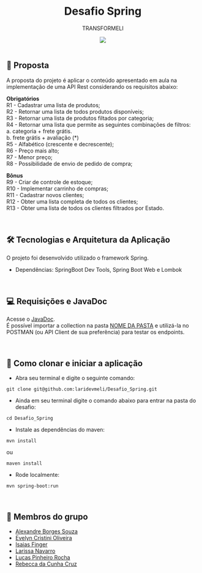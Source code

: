 <h1 align=center> Desafio Spring </h1>
<p align=center> TRANSFORMELI </p>
<div align=center>
<img src="https://github.com/rebecccruz/gif/blob/main/giphy.gif" />
</div>
<br>

## 📝 Proposta
A proposta do projeto é aplicar o conteúdo apresentado em aula na implementação de uma API Rest considerando os requisitos abaixo:

<b>Obrigatórios</b><br>
R1 - Cadastrar uma lista de produtos;<br>
R2 - Retornar uma lista de todos produtos disponíveis;<br>
R3 - Retornar uma lista de produtos filtados por categoria;<br>
R4 - Retornar uma lista que permite as seguintes combinações de filtros:<br>
a. categoria + frete grátis.<br>
b. frete grátis + avaliação (*)<br>
R5 - Alfabético (crescente e decrescente);<br>
R6 - Preço mais alto;<br>
R7 - Menor preço;<br>
R8 - Possibilidade de envio de pedido de compra;<br>

<b>Bônus</b><br>
R9 - Criar de controle de estoque;<br>
R10 - Implementar carrinho de compras;<br>
R11 - Cadastrar novos clientes;<br>
R12 - Obter uma lista completa de todos os clientes;<br>
R13 - Obter uma lista de todos os clientes filtrados por Estado.<br>

<br>

## 🛠️ Tecnologias e Arquitetura da Aplicação
O projeto foi desenvolvido utilizado o framework Spring.<br>

* Dependências:  SpringBoot Dev Tools, Spring Boot Web e Lombok

<br>

## 💻 Requisições e JavaDoc

Acesse o <a href="https://github.com/laridevmeli/Desafio_Spring/tree/main/doc">JavaDoc</a>.<br>
É possível importar a collection na pasta <a href="">NOME DA PASTA</a> e utilizá-la no POSTMAN (ou API Client de sua preferência) para testar os endpoints.

<br>

## 🚀 Como clonar e iniciar a aplicação

- Abra seu terminal e digite o seguinte comando:

```
git clone git@github.com:laridevmeli/Desafio_Spring.git
```

- Ainda em seu terminal digite o comando abaixo para entrar na pasta do desafio:

```
cd Desafio_Spring
```

- Instale as dependências do maven:

```
mvn install
```

ou
<br>

```
maven install
```

- Rode localmente: 

```
mvn spring-boot:run
```

<br>

## 👥 Membros do grupo

- <a href="https://github.com/aborgssouzameli">Alexandre Borges Souza</a>
- <a href="https://github.com/evycoliveira">Evelyn Cristini Oliveira</a>
- <a href="https://github.com/lucaspinheirorocha">Isaias Finger</a>
- <a href="https://github.com/laridevmeli">Larissa Navarro</a>
- <a href="https://github.com/lucaspinheirorocha">Lucas Pinheiro Rocha</a>
- <a href="https://github.com/rebecccruz">Rebecca da Cunha Cruz</a>

